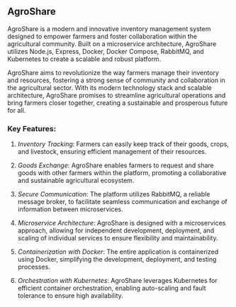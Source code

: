 ## AgroShare

AgroShare is a modern and innovative inventory management system designed to empower farmers and foster collaboration within the agricultural community. Built on a microservice architecture, AgroShare utilizes Node.js, Express, Docker, Docker Compose, RabbitMQ, and Kubernetes to create a scalable and robust platform.

AgroShare aims to revolutionize the way farmers manage their inventory and resources, fostering a strong sense of community and collaboration in the agricultural sector. With its modern technology stack and scalable architecture, AgroShare promises to streamline agricultural operations and bring farmers closer together, creating a sustainable and prosperous future for all.

### Key Features:

1. *Inventory Tracking*: Farmers can easily keep track of their goods, crops, and livestock, ensuring efficient management of their resources.

2. *Goods Exchange*: AgroShare enables farmers to request and share goods with other farmers within the platform, promoting a collaborative and sustainable agricultural ecosystem.

3. *Secure Communication*: The platform utilizes RabbitMQ, a reliable message broker, to facilitate seamless communication and exchange of information between microservices.

4. *Microservice Architecture*: AgroShare is designed with a microservices approach, allowing for independent development, deployment, and scaling of individual services to ensure flexibility and maintainability.

5. *Containerization with Docker*: The entire application is containerized using Docker, simplifying the development, deployment, and testing processes.

6. *Orchestration with Kubernetes*: AgroShare leverages Kubernetes for efficient container orchestration, enabling auto-scaling and fault tolerance to ensure high availability.